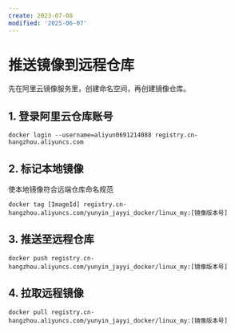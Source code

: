 ```yaml
---
create: 2023-07-08
modified: '2025-06-07'
---
```


# 推送镜像到远程仓库

先在阿里云镜像服务里，创建命名空间，再创建镜像仓库。

## 1. 登录阿里云仓库账号

```shell
docker login --username=aliyun0691214088 registry.cn-hangzhou.aliyuncs.com
```

## 2. 标记本地镜像

使本地镜像符合远端仓库命名规范

```shell
docker tag [ImageId] registry.cn-hangzhou.aliyuncs.com/yunyin_jayyi_docker/linux_my:[镜像版本号]
```

## 3. 推送至远程仓库

```shell
docker push registry.cn-hangzhou.aliyuncs.com/yunyin_jayyi_docker/linux_my:[镜像版本号]
```

## 4. 拉取远程镜像

```shell
docker pull registry.cn-hangzhou.aliyuncs.com/yunyin_jayyi_docker/linux_my:[镜像版本号]
```